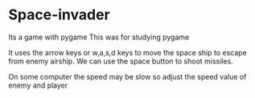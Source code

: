# Space-invader
Its a game with pygame
This was for studying pygame


It uses the arrow keys or w,a,s,d keys to move the space ship to escape from enemy airship. We can use the space button to shoot missiles.
 
 
On some computer the speed may be slow so adjust the speed value of enemy and player
